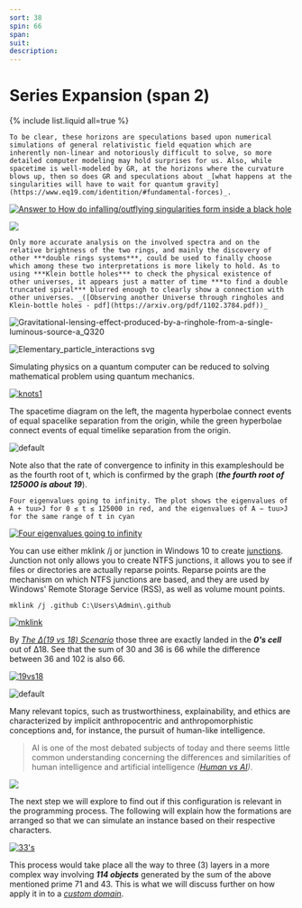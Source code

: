 ```yaml
---
sort: 38
spin: 66
span: 
suit: 
description: 
---
```

# Series Expansion (span 2)

{% include list.liquid all=true %}

```note
To be clear, these horizons are speculations based upon numerical simulations of general relativistic field equation which are inherently non-linear and notoriously difficult to solve, so more detailed computer modeling may hold surprises for us. Also, while spacetime is well-modeled by GR, at the horizons where the curvature blows up, then so does GR and speculations about _[what happens at the singularities will have to wait for quantum gravity](https://www.eq19.com/identition/#fundamental-forces)_.
```

[![Answer to How do infalling/outflying singularities form inside a black hole](https://github.com/eq19/maps/assets/8466209/9fa928dd-5701-487a-bd1d-c7a70ab5785d)](https://www.quora.com/How-do-infalling-outflying-singularities-form-inside-a-black-hole/answer/Kyle-Lochlann-Harry?ch=15&oid=13751846&share=75bd3a29&srid=hI1GZ&target_type=answer)

![](https://user-images.githubusercontent.com/36441664/72740943-43d20200-3bd9-11ea-9a57-49516138a23f.jpg)

```note
Only more accurate analysis on the involved spectra and on the relative brightness of the two rings, and mainly the discovery of other ***double rings systems***, could be used to finally choose which among these two interpretations is more likely to hold. As to using ***Klein bottle holes*** to check the physical existence of other universes, it appears just a matter of time ***to find a double truncated spiral*** blurred enough to clearly show a connection with other universes. _([Observing another Universe through ringholes and Klein-bottle holes - pdf](https://arxiv.org/pdf/1102.3784.pdf))_
```

![Gravitational-lensing-effect-produced-by-a-ringhole-from-a-single-luminous-source-a_Q320](https://github.com/eq19/maps/assets/8466209/7e2da6cd-31fa-4a12-a6ac-a1a558cd0dc2)

![Elementary_particle_interactions svg](https://github.com/eq19/maps/assets/8466209/ff9166e2-85db-44f7-a71c-a351153977da)

Simulating physics on a quantum computer can be reduced to solving mathematical problem using quantum mechanics.

[![knots1](https://github.com/eq19/maps/assets/8466209/b9735686-ba57-4b7e-a8d7-dea538f2764b)](https://github.com/eq19/maps/files/13442110/compaper1.pdf)

The spacetime diagram on the left, the magenta hyperbolae connect events of equal spacelike separation from the origin, while the green hyperbolae connect events of equal timelike separation from the origin.
 
![default](https://user-images.githubusercontent.com/8466209/243109676-fbd0fe51-f80e-4512-a460-05a8f5227037.png)

Note also that the rate of convergence to infinity in this exampleshould be as the fourth root of t, which is confirmed by the graph (***the fourth root of 125000 is about 19***).

```note
Four eigenvalues going to infinity. The plot shows the eigenvalues of A + tuu>J for 0 ≤ t ≤ 125000 in red, and the eigenvalues of A − tuu>J for the same range of t in cyan
```

[![Four eigenvalues going to infinity](https://user-images.githubusercontent.com/8466209/280523205-4824b461-e3bf-403f-9a36-96919d0ed6e6.png)](https://github.com/eq19/maps/files/13251083/2007.01188.pdf)

You can use either mklink /j or junction in Windows 10 to create [junctions](https://superuser.com/a/1020825/505363). Junction not only allows you to create NTFS junctions, it allows you to see if files or directories are actually reparse points. Reparse points are the mechanism on which NTFS junctions are based, and they are used by Windows' Remote Storage Service (RSS), as well as volume mount points.

```
mklink /j .github C:\Users\Admin\.github
```

[![mklink](https://user-images.githubusercontent.com/8466209/248441972-80899fea-8faf-4c03-9191-20378e704438.png)](https://superuser.com/a/1020825/505363)

By _[The Δ(19 vs 18) Scenario](https://gist.github.com/eq19/e9832026b5b78f694e4ad22c3eb6c3ef)_ those three are exactly landed in the ***0's cell*** out of Δ18. See that the sum of 30 and 36 is 66 while the difference between 36 and 102 is also 66. 

[![19vs18](https://user-images.githubusercontent.com/8466209/211178117-9a879fd0-163b-442b-87bf-49d76c0b6c50.png)](https://gist.github.com/eq19/e9832026b5b78f694e4ad22c3eb6c3ef#file-18_feed-md)

![default](https://user-images.githubusercontent.com/8466209/241491860-72da956a-1740-4ed7-83ef-3844ae1ff8d2.png)

Many relevant topics, such as trustworthiness, explainability, and ethics are characterized by implicit anthropocentric and anthropomorphistic conceptions and, for instance, the pursuit of human-like intelligence.

>AI is one of the most debated subjects of today and there seems little common understanding concerning the differences and similarities of human intelligence and artificial intelligence _([Human vs AI](https://www.frontiersin.org/articles/10.3389/frai.2021.622364/full))_.

![](https://user-images.githubusercontent.com/8466209/200475393-f3e42f0b-d291-4f17-93c4-9bec6e6943de.png)

The next step we will explore to find out if this configuration is relevant in the programming process. The following will explain how the formations are arranged so that we can simulate an instance based on their respective characters.

[![33's](https://user-images.githubusercontent.com/8466209/211838795-459a4d41-1ebf-4688-9e0f-a3fd71635ddd.png)](https://gist.github.com/eq19/b32915925d9d365e2e9351f0c4ed786e#file-core-md)

This process would take place all the way to three (3) layers in a more complex way involving ***114 objects*** generated by the sum of the above mentioned prime 71 and 43. This is what we will discuss further on how apply it in to a _[custom domain](https://stackoverflow.com/a/67143696/4058484)_.

